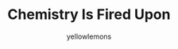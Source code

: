 ---
media: "images/rounds/round_4_2/chemistry.png"
media_type: image
title: Chemistry Is Fired Upon
author: yellowlemons
desc: The Research department being fired upon by the advancing Kharkovchanka and Soviet forces.
---